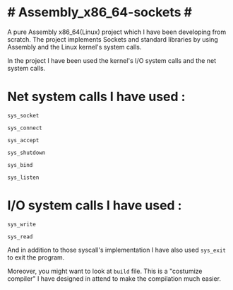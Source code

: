 # # Assembly_x86_64-sockets # #
A pure Assembly x86_64(Linux) project which I have been developing from scratch.
The project implements Sockets and standard libraries by using Assembly and the Linux kernel's system calls.

In the project I have been used the kernel's I/O system calls and the net system calls.

# Net system calls I have used :
  ```sys_socket```
  
  ```sys_connect```
  
  ```sys_accept```
  
  ```sys_shutdown```
  
  ```sys_bind```
  
  ```sys_listen```
  

# I/O system calls I have used : 
  ```sys_write```
  
  ```sys_read```
  
 And in addition to those syscall's implementation I have also used ```sys_exit``` to exit the program.
 
 
 Moreover, you might want to look at ```build``` file. This is a "costumize compiler" I have designed in attend to make
 the compilation much easier.
  
